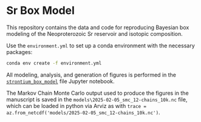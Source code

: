 # Sr Box Model

This repository contains the data and code for reproducing Bayesian box modeling of the Neoproterozoic Sr reservoir and isotopic composition.

Use the `environment.yml` to set up a conda environment with the necessary packages:

```bash
conda env create -f environment.yml
```

All modeling, analysis, and generation of figures is performed in the [`strontium_box_model`](strontium_box_model.ipynb) file Jupyter notebook.

The Markov Chain Monte Carlo output used to produce the figures in the manuscript is saved in the `models\2025-02-05_smc_12-chains_10k.nc` file, which can be loaded in python via Arviz as with `trace = az.from_netcdf('models/2025-02-05_smc_12-chains_10k.nc')`. 